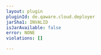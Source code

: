 ```yaml
---
layout: plugin
pluginId: de.qaware.cloud.deployer
jarSha1: INVALID
isJarAvailable: false
error: NONE
violations: []

---
```

